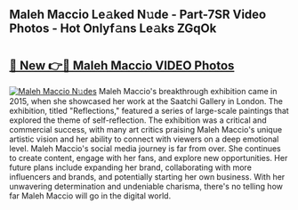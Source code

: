 ## Maleh Maccio Le𝚊ked N𝚞de - Part-7SR Video Photos - Hot Onlyf𝚊ns Le𝚊ks ZGqOk

# <h2><a href="http://ac34592.deff.icu/?id=Maleh+Maccio">🔗 New 👉🔴 Maleh Maccio VIDEO Photos</a></h2>

[![Maleh Maccio N𝚞des](https://i.imgur.com/rIISA9y.gif)](http://ac34592.deff.icu/?id=Maleh+Maccio)
Maleh Maccio's breakthrough exhibition came in 2015, when she showcased her work at the Saatchi Gallery in London. The exhibition, titled "Reflections," featured a series of large-scale paintings that explored the theme of self-reflection. The exhibition was a critical and commercial success, with many art critics praising Maleh Maccio's unique artistic vision and her ability to connect with viewers on a deep emotional level. Maleh Maccio's social media journey is far from over. She continues to create content, engage with her fans, and explore new opportunities. Her future plans include expanding her brand, collaborating with more influencers and brands, and potentially starting her own business. With her unwavering determination and undeniable charisma, there's no telling how far Maleh Maccio will go in the digital world.
